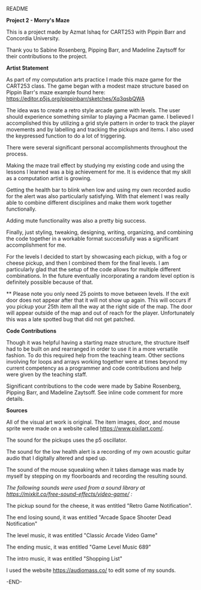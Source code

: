 README

****Project 2 - Morry's Maze****

This is a project made by Azmat Ishaq for CART253 with Pippin Barr and Concordia University.

Thank you to Sabine Rosenberg, Pipping Barr, and Madeline Zaytsoff for their contributions to the project.


**Artist Statement**

As part of my computation arts practice I made this maze game for the CART253 class. The game began with a modest maze structure based on Pippin Barr's maze example found here: https://editor.p5js.org/pippinbarr/sketches/Xq3qsbQWA

The idea was to create a retro style arcade game with levels. The user should experience something similar to playing a Pacman game. I believed I accomplished this by utilizing a grid style pattern in order to track the player movements and by labelling and tracking the pickups and items. I also used the keypressed function to do a lot of triggering.

There were several significant personal accomplishments throughout the process.

Making the maze trail effect by studying my existing code and using the lessons I learned was a big achievement for me. It is evidence that my skill as a computation artist is growing.

Getting the health bar to blink when low and using my own recorded audio for the alert was also particularly satisfying. With that element I was really able to combine different disciplines and make them work together functionally.

Adding mute functionality was also a pretty big success.

Finally, just styling, tweaking, designing, writing, organizing, and combining the code together in a workable format successfully was a significant accomplishment for me.

For the levels I decided to start by showcasing each pickup, with a fog or cheese pickup, and then I combined them for the final levels. I am particularly glad that the setup of the code allows for multiple different combinations. In the future eventually incorporating a random level option is definitely possible because of that.

** Please note you only need 25 points to move between levels. If the exit door does not appear after that it will not show up again. This will occurs if you pickup your 25th item all the way at the right side of the map. The door will appear outside of the map and out of reach for the player. Unfortunately this was a late spotted bug that did not get patched. 

**Code Contributions**

Though it was helpful having a starting maze structure, the structure itself had to be built on and rearranged in order to use it in a more versatile fashion. To do this required help from the teaching team. Other sections involving for loops and arrays working together were at times beyond my current competency as a programmer and code contributions and help were given by the teaching staff.

Significant contributions to the code were made by Sabine Rosenberg, Pipping Barr, and Madeline Zaytsoff. See inline code comment for more details.

**Sources**

All of the visual art work is original. The item images, door, and mouse sprite were made on a website called https://www.pixilart.com/.

The sound for the pickups uses the p5 oscillator.

The sound for the low health alert is a recording of my own acoustic guitar audio that I digitally altered and sped up.

The sound of the mouse squeaking when it takes damage was made by myself by stepping on my floorboards and recording the resulting sound.

*The following sounds were used from a sound library at https://mixkit.co/free-sound-effects/video-game/ :*

The pickup sound for the cheese, it was entitled "Retro Game Notification".

The end losing sound, it was entitled "Arcade Space Shooter Dead Notification"

The level music, it was entitled "Classic Arcade Video Game"

The ending music, it was entitled "Game Level Music 689"

The intro music, it was entitled "Shopping List"




I used the website https://audiomass.co/ to edit some of my sounds.


-END-
